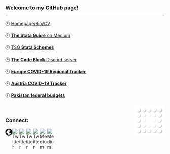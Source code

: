 ### Welcome to my GitHub page!

---

:clock12: [Homepage/Bio/CV](https://asjadnaqvi.github.io/)

:clock1: [**The Stata Guide** on Medium](https://medium.com/the-stata-guide)

:clock2: [TSG **Stata Schemes**](https://github.com/asjadnaqvi/Stata-schemes)

:clock3: [**The Code Block** Discord server](https://discord.gg/qpHZtX6Xkk)

:clock4: [**Europe COVID-19 Regional Tracker**](https://asjadnaqvi.github.io/COVID19-European-Regional-Tracker/)

:clock5: [**Austria COVID-19 Tracker**](https://asjadnaqvi.github.io/Austria-COVID-19-Tracker/)

:clock6: [**Pakistan federal budgets**](https://asjadnaqvi.github.io/Pakistan-national-budgets/)


<img align="right" alt="GIF" src="bubbles.gif" width="100"/> 


<br />

### Connect:

[<img align="left" alt="Website" width="22px" src="https://raw.githubusercontent.com/iconic/open-iconic/master/svg/globe.svg" />][website]
[<img align="left" alt="Twitter" width="22px" src="https://cdn.jsdelivr.net/npm/simple-icons@v5/icons/linkedin.svg" />][linkedin]
[<img align="left" alt="Twitter" width="22px" src="https://cdn.jsdelivr.net/npm/simple-icons@v5/icons/researchgate.svg" />][researchgate]
[<img align="left" alt="Twitter" width="22px" src="https://cdn.jsdelivr.net/npm/simple-icons@v5/icons/googlescholar.svg" />][googlescholar]
[<img align="left" alt="Twitter" width="22px" src="https://cdn.jsdelivr.net/npm/simple-icons@v5/icons/twitter.svg" />][twitter]
[<img align="left" alt="Medium"  width="22px" src="https://cdn.jsdelivr.net/npm/simple-icons@v5/icons/medium.svg" />][medium]
[<img align="left" alt="Medium"  width="22px" src="https://cdn.jsdelivr.net/npm/simple-icons@v5/icons/discord.svg" />][discord]

[website]: https://asjadnaqvi.github.io/
[twitter]: https://twitter.com/AsjadNaqvi
[medium]: https://medium.com/the-stata-guide
[discord]: https://discord.gg/vuaW7xdu
[linkedin]:https://www.linkedin.com/in/asjad-naqvi-phd-9a539512/
[researchgate]: https://www.researchgate.net/profile/Asjad-Naqvi-2
[googlescholar]: https://scholar.google.com/citations?user=oWGGVpYAAAAJ&hl=en




